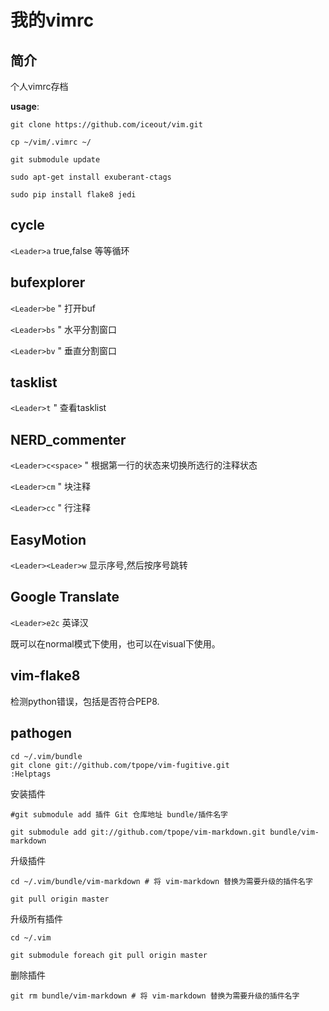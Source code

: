 我的vimrc
=========

简介
----
个人vimrc存档

__usage__:

`git clone https://github.com/iceout/vim.git`

`cp ~/vim/.vimrc ~/`

`git submodule update`

`sudo apt-get install exuberant-ctags`

`sudo pip install flake8 jedi`


cycle
-----
`<Leader>a` true,false 等等循环


bufexplorer
-----------
`<Leader>be` " 打开buf

`<Leader>bs` " 水平分割窗口

`<Leader>bv` " 垂直分割窗口


tasklist
--------
`<Leader>t` " 查看tasklist


NERD\_commenter
--------------
`<Leader>c<space>` " 根据第一行的状态来切换所选行的注释状态

`<Leader>cm` " 块注释

`<Leader>cc` " 行注释


EasyMotion
--
`<Leader><Leader>w` 显示序号,然后按序号跳转


Google Translate
--
`<Leader>e2c` 英译汉

既可以在normal模式下使用，也可以在visual下使用。


vim-flake8
-
<F7>检测python错误，包括是否符合PEP8.


pathogen
-

    cd ~/.vim/bundle
    git clone git://github.com/tpope/vim-fugitive.git
    :Helptags

安装插件

`#git submodule add 插件 Git 仓库地址 bundle/插件名字`

`git submodule add git://github.com/tpope/vim-markdown.git bundle/vim-markdown`

升级插件

`cd ~/.vim/bundle/vim-markdown # 将 vim-markdown 替换为需要升级的插件名字`

`git pull origin master`

升级所有插件

`cd ~/.vim`

`git submodule foreach git pull origin master`

删除插件

`git rm bundle/vim-markdown # 将 vim-markdown 替换为需要升级的插件名字`
